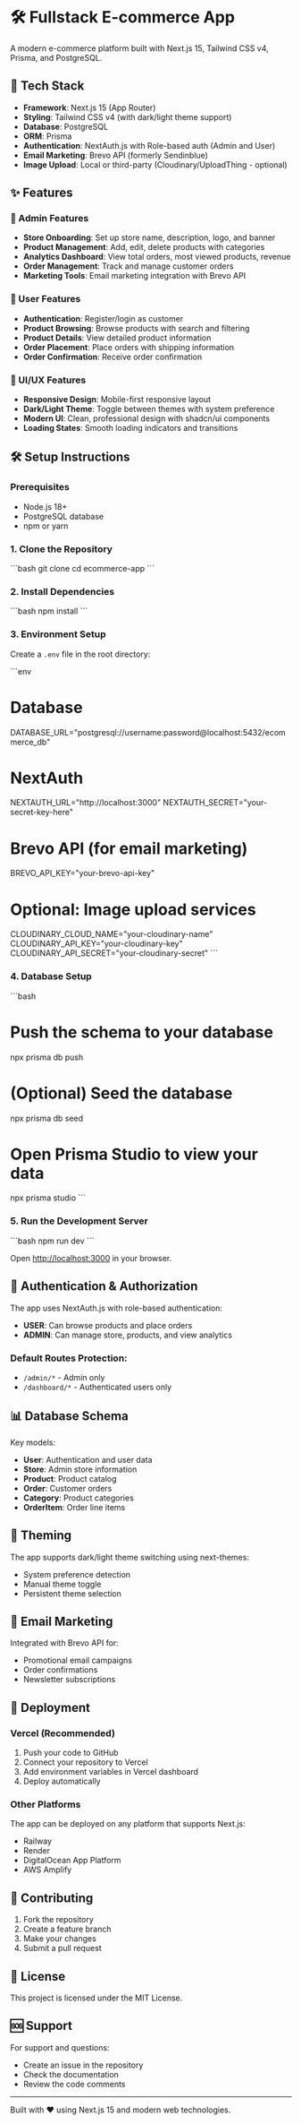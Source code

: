 # 🛠️ Fullstack E-commerce App

A modern e-commerce platform built with Next.js 15, Tailwind CSS v4, Prisma, and PostgreSQL.

## 🚀 Tech Stack

- **Framework**: Next.js 15 (App Router)
- **Styling**: Tailwind CSS v4 (with dark/light theme support)
- **Database**: PostgreSQL
- **ORM**: Prisma
- **Authentication**: NextAuth.js with Role-based auth (Admin and User)
- **Email Marketing**: Brevo API (formerly Sendinblue)
- **Image Upload**: Local or third-party (Cloudinary/UploadThing - optional)

## ✨ Features

### 🔐 Admin Features
- **Store Onboarding**: Set up store name, description, logo, and banner
- **Product Management**: Add, edit, delete products with categories
- **Analytics Dashboard**: View total orders, most viewed products, revenue
- **Order Management**: Track and manage customer orders
- **Marketing Tools**: Email marketing integration with Brevo API

### 👤 User Features
- **Authentication**: Register/login as customer
- **Product Browsing**: Browse products with search and filtering
- **Product Details**: View detailed product information
- **Order Placement**: Place orders with shipping information
- **Order Confirmation**: Receive order confirmation

### 🎨 UI/UX Features
- **Responsive Design**: Mobile-first responsive layout
- **Dark/Light Theme**: Toggle between themes with system preference
- **Modern UI**: Clean, professional design with shadcn/ui components
- **Loading States**: Smooth loading indicators and transitions

## 🛠️ Setup Instructions

### Prerequisites
- Node.js 18+ 
- PostgreSQL database
- npm or yarn

### 1. Clone the Repository
\`\`\`bash
git clone <repository-url>
cd ecommerce-app
\`\`\`

### 2. Install Dependencies
\`\`\`bash
npm install
\`\`\`

### 3. Environment Setup
Create a `.env` file in the root directory:

\`\`\`env
# Database
DATABASE_URL="postgresql://username:password@localhost:5432/ecommerce_db"

# NextAuth
NEXTAUTH_URL="http://localhost:3000"
NEXTAUTH_SECRET="your-secret-key-here"

# Brevo API (for email marketing)
BREVO_API_KEY="your-brevo-api-key"

# Optional: Image upload services
CLOUDINARY_CLOUD_NAME="your-cloudinary-name"
CLOUDINARY_API_KEY="your-cloudinary-key"
CLOUDINARY_API_SECRET="your-cloudinary-secret"
\`\`\`

### 4. Database Setup
\`\`\`bash
# Push the schema to your database
npx prisma db push

# (Optional) Seed the database
npx prisma db seed

# Open Prisma Studio to view your data
npx prisma studio
\`\`\`

### 5. Run the Development Server
\`\`\`bash
npm run dev
\`\`\`

Open [http://localhost:3000](http://localhost:3000) in your browser.



## 🔐 Authentication & Authorization

The app uses NextAuth.js with role-based authentication:

- **USER**: Can browse products and place orders
- **ADMIN**: Can manage store, products, and view analytics

### Default Routes Protection:
- `/admin/*` - Admin only
- `/dashboard/*` - Authenticated users only

## 📊 Database Schema

Key models:
- **User**: Authentication and user data
- **Store**: Admin store information
- **Product**: Product catalog
- **Order**: Customer orders
- **Category**: Product categories
- **OrderItem**: Order line items

## 🎨 Theming

The app supports dark/light theme switching using next-themes:
- System preference detection
- Manual theme toggle
- Persistent theme selection

## 📧 Email Marketing

Integrated with Brevo API for:
- Promotional email campaigns
- Order confirmations
- Newsletter subscriptions

## 🚀 Deployment

### Vercel (Recommended)
1. Push your code to GitHub
2. Connect your repository to Vercel
3. Add environment variables in Vercel dashboard
4. Deploy automatically

### Other Platforms
The app can be deployed on any platform that supports Next.js:
- Railway
- Render
- DigitalOcean App Platform
- AWS Amplify

## 🤝 Contributing

1. Fork the repository
2. Create a feature branch
3. Make your changes
4. Submit a pull request

## 📝 License

This project is licensed under the MIT License.

## 🆘 Support

For support and questions:
- Create an issue in the repository
- Check the documentation
- Review the code comments

---

Built with ❤️ using Next.js 15 and modern web technologies.
